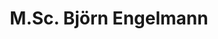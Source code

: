 ---
title: "M.Sc. Björn Engelmann"
titles: "M.Sc."
firstname: "Björn"
lastname: "Engelmann"
role: "Research Associate / PhD Student"
research-interests:
description: "Björn Engelmann is a research associate at the Institute of Information Science at TH Köln (University of Applied Sciences). He is part of the team led by Prof. Philipp Schaer. He works in the area of information retrieval and recommender systems.<!--more-->
The project JoIE, which is funded by the Klaus Tschira Foundation, is a collaboration between SMC and TH Köln. As a Research associate, Björn will develop a virtual environment to support data journalism. He studied Computer Science at the Technical University of Dortmund with a focus on Data Science and philosophy. With a passion for Machine Learning, his previous studies analyzed adversarial inputs for neural networks."
contact:
  address: "1"
  phone: "2"
  fax: "3"
  mail: "4"
social_media:
  linkedin: "abc"
  twitter: "abc"
  researchgate: "abc"
---